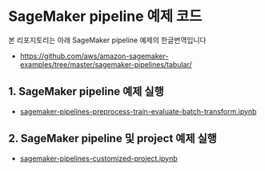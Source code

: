 # SageMaker pipeline 예제 코드

본 리포지토리는 아래 SageMaker pipeline 예제의 한글번역입니다
- https://github.com/aws/amazon-sagemaker-examples/tree/master/sagemaker-pipelines/tabular/

## 1. SageMaker pipeline 예제 실행
- [sagemaker-pipelines-preprocess-train-evaluate-batch-transform.ipynb](abalone_build_train_deploy/sagemaker-pipelines-preprocess-train-evaluate-batch-transform.ipynb)

## 2. SageMaker pipeline 및 project 예제 실행
- [sagemaker-pipelines-customized-project.ipynb](customizing_build_train_deploy_project/sagemaker-pipelines-customized-project.ipynb)

